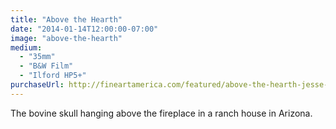 ```yaml
---
title: "Above the Hearth"
date: "2014-01-14T12:00:00-07:00"
image: "above-the-hearth"
medium:
  - "35mm"
  - "B&W Film"
  - "Ilford HP5+"
purchaseUrl: http://fineartamerica.com/featured/above-the-hearth-jesse-allen.html
---
```


The bovine skull hanging above the fireplace in a ranch house in Arizona.

